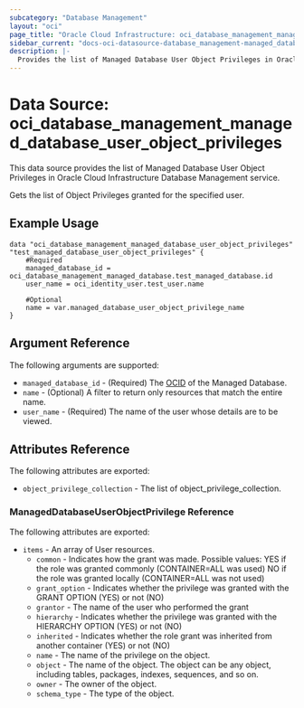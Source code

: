 ```yaml
---
subcategory: "Database Management"
layout: "oci"
page_title: "Oracle Cloud Infrastructure: oci_database_management_managed_database_user_object_privileges"
sidebar_current: "docs-oci-datasource-database_management-managed_database_user_object_privileges"
description: |-
  Provides the list of Managed Database User Object Privileges in Oracle Cloud Infrastructure Database Management service
---
```


# Data Source: oci_database_management_managed_database_user_object_privileges
This data source provides the list of Managed Database User Object Privileges in Oracle Cloud Infrastructure Database Management service.

Gets the list of Object Privileges granted for the specified user.

## Example Usage

```hcl
data "oci_database_management_managed_database_user_object_privileges" "test_managed_database_user_object_privileges" {
	#Required
	managed_database_id = oci_database_management_managed_database.test_managed_database.id
	user_name = oci_identity_user.test_user.name

	#Optional
	name = var.managed_database_user_object_privilege_name
}
```

## Argument Reference

The following arguments are supported:

* `managed_database_id` - (Required) The [OCID](https://docs.cloud.oracle.com/iaas/Content/General/Concepts/identifiers.htm) of the Managed Database.
* `name` - (Optional) A filter to return only resources that match the entire name.
* `user_name` - (Required) The name of the user whose details are to be viewed.


## Attributes Reference

The following attributes are exported:

* `object_privilege_collection` - The list of object_privilege_collection.

### ManagedDatabaseUserObjectPrivilege Reference

The following attributes are exported:

* `items` - An array of User resources.
	* `common` - Indicates how the grant was made. Possible values: YES if the role was granted commonly (CONTAINER=ALL was used) NO if the role was granted locally (CONTAINER=ALL was not used) 
	* `grant_option` - Indicates whether the privilege was granted with the GRANT OPTION (YES) or not (NO)
	* `grantor` - The name of the user who performed the grant
	* `hierarchy` - Indicates whether the privilege was granted with the HIERARCHY OPTION (YES) or not (NO)
	* `inherited` - Indicates whether the role grant was inherited from another container (YES) or not (NO)
	* `name` - The name of the privilege on the object.
	* `object` - The name of the object. The object can be any object, including tables, packages, indexes, sequences, and so on.
	* `owner` - The owner of the object.
	* `schema_type` - The type of the object.

